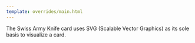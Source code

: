 ```yaml
---
template: overrides/main.html
---
```


The Swiss Army Knife card uses SVG (Scalable Vector Graphics) as its sole basis to visualize a card.